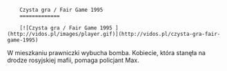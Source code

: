 
        Czysta gra / Fair Game 1995 
        =============
        
        [![Czysta gra / Fair Game 1995 ](http://vidos.pl/images/player.gif)](http://vidos.pl/czysta-gra-fair-game-1995)
        
        
 W mieszkaniu prawniczki wybucha bomba. Kobiecie, która stanęła na drodze rosyjskiej mafii, pomaga policjant Max.
    